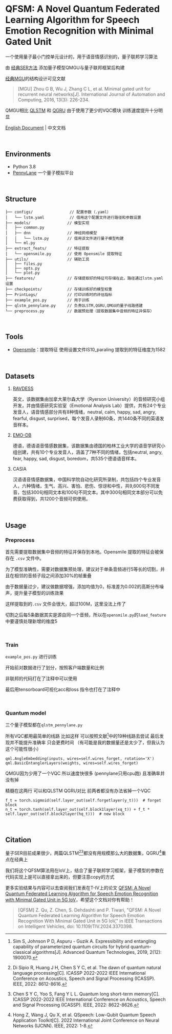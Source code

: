 # QFSM: A Novel Quantum Federated Learning Algorithm for Speech Emotion Recognition with Minimal Gated Unit

一个使用量子最小门控单元设计的，用于语音情感识别的，量子联邦学习算法

由 [经典SER方法](https://github.com/Renovamen/Speech-Emotion-Recognition.git) 添加量子模型QMGU与量子联邦框架后构建

[经典MGU](https://link.springer.com/article/10.1007/s11633-016-1006-2)的结构设计可见文献 
>[MGU] Zhou G B, Wu J, Zhang C L, et al. Minimal gated unit for recurrent neural networks[J]. International Journal of Automation and Computing, 2016, 13(3): 226-234.

QMGU相比 [QLSTM](https://github.com/rdisipio/qlstm.git) 和 [QGRU](https://github.com/zhenhouhong/QSpeech.git) 由于使用了更少的VQC模块 训练速度提升十分明显

[English Document](README_EN.md) | 中文文档


&nbsp;

## Environments

- Python 3.8
- [PennyLane](https://pennylane.ai/)   一个量子模拟平台 


&nbsp;

## Structure

```
├── configs/                // 配置参数（.yaml）
│   └── lstm.yaml           // 借用这个配置文件进行路径和参数设置
├── models/                // 模型实现
│   ├── common.py          
│   ├── dnn                // 神经网络模型           
│   │   └── lstm.py        // 借用该文件进行量子模型构建
│   └── ml.py              
├── extract_feats/         // 特征提取        
│   └── opensmile.py       // 使用 Opensmile 提取特征
├── utils/                 // 辅助工具
│   ├── files.py           
│   ├── opts.py            
│   └── plot.py            
├── features/              // 存储提取好的特征可存储在此，路径通过lstm.yaml设置
├── checkpoints/           // 存储训练好的模型权重
├── PrintLogs/             // 打印训练时的评估指标
├── example_pos.py         // 用于训练
├── qlstm_pennylane.py     // 负责QLSTM,QGRU,QMGU的量子线路搭建
└── preprocess.py          // 数据预处理（提取数据集中音频的特征并保存）
```


&nbsp;

## Tools

- [Opensmile](https://github.com/naxingyu/opensmile)：提取特征 使用设置文件IS10_paraling 提取到的特征维度为1582


&nbsp;

## Datasets

1. [RAVDESS](https://zenodo.org/record/1188976)

   英文，该数据集由加拿大莱尔森大学（Ryerson University）的音频研究小组开发，并由情感研究实验室（Emotional Analysis Lab）提供，共有24个专业发音人，语音情感部分共有8种情绪，neutral, calm, happy, sad, angry, fearful, disgust, surprised，每个发音人录制60条，共1440条不同的英语发音样本。

2. [EMO-DB](http://www.emodb.bilderbar.info/download/)

   德语，德语语音情感数据集，该数据集由德国的柏林工业大学的语音学研究小组创建，共有10个专业发音人，涵盖了7种不同的情绪，包括neutral, angry, fear, happy, sad, disgust, boredom，共535个德语语音样本。

3. CASIA

   汉语语音情感数据集，中国科学院自动化研究所录制，共包括四个专业发音人，六种情绪，生气、高兴、害怕、悲伤、惊讶和中性，共9,600句不同发音，包括300句相同文本和100句不同文本。其中300句相同文本部分可以免费获取得到，共1200个音频可供使用。


&nbsp;

## Usage

### Preprocess

首先需要提取数据集中音频的特征并保存到本地。Opensmile 提取的特征会被保存在 `.csv` 文件中。

为了模型准确性，需要对数据集预处理，建议对于单条音频进行5等长的切割，并且在相邻的音频子段之间添加30%的帧重叠

由于数据量过少，建议做数据增强，添加均值为0，标准差为0.002的高斯分布噪声，提升量子模型的训练效果

这样提取到的`.csv` 文件会很大，超过100M，这里没法上传了

切割之后每5条数据其实是源自同一个音频，所以在`opensmile.py`的`load_feature`中要谨慎处理新增的维度5


&nbsp;

### Train

`example_pos.py` 进行训练

开始前对数据进行了划分，按照客户端数量和比例

非联邦的代码打在了注释中可以使用

最后用tensorboard可视化acc和loss 指令也打在了注释中

&nbsp;

### Quantum model

三个量子模型都在`qlstm_pennylane.py`

所有VQC都用最简单的线路 比如这样 可以按照文献[^1]中的19种线路去尝试 最后发现并不能提升准确率 只会更费时间 （有可能是我的数据量还是太少了，但我认为这个可能性很小）
```
qml.AngleEmbedding(inputs, wires=self.wires_forget, rotation='X')
qml.BasicEntanglerLayers(weights, wires=self.wires_forget)
```

QMGU因为少用了一个VQC 所以速度快很多 (pennylane只用cpu跑) 且准确率并没有掉 

精髓在这两行  可以和QLSTM QGRU对比 前两者都没有办法省掉一个VQC

```
f_t = torch.sigmoid(self.layer_out(self.forgetlayer(y_t)))  # forget block
n_t = torch.tanh(self.layer_out(self.block1layer(xq_t)) + f_t * self.layer_out(self.block2layer(hq_t)))  # new block
```

&nbsp;

## Citation
量子SER目前成果很少，两篇QLSTM[^2][^3]都没有用规模那么大的数据集，QGRU[^4]重点在经典上

我们将这个QFSM算法用在IoV上，结合了量子联邦学习框架，量子模型的参数在代码实现上是可以直接拿出来的，但要注意copy的方式

更多实验结果与内容可以去查阅我们发表在T-IV上的论文 [QFSM: A Novel Quantum Federated Learning Algorithm for Speech Emotion Recognition with Minimal Gated Unit in 5G IoV](https://ieeexplore.ieee.org/abstract/document/10453624)，希望这个文档对你有帮助！
> [QFSM] Z. Qu, Z. Chen, S. Dehdashti and P. Tiwari, "QFSM: A Novel Quantum Federated Learning Algorithm for Speech Emotion Recognition With Minimal Gated Unit in 5G IoV," in IEEE Transactions on Intelligent Vehicles, doi: 10.1109/TIV.2024.3370398.

[^1]: Sim S, Johnson P D, Aspuru - Guzik A. Expressibility and entangling capability of parameterized quantum circuits for hybrid quantum-classical algorithms[J]. Advanced Quantum Technologies, 2019, 2(12): 1900070.
[^2]: Di Sipio R, Huang J H, Chen S Y C, et al. The dawn of quantum natural language processing[C]. ICASSP 2022-2022 IEEE International Conference on Acoustics, Speech and Signal Processing (ICASSP). IEEE, 2022: 8612-8616.
[^3]: Chen S Y C, Yoo S, Fang Y L L. Quantum long short-term memory[C]. ICASSP 2022-2022 IEEE International Conference on Acoustics, Speech and Signal Processing (ICASSP). IEEE, 2022: 8622-8626.
[^4]: Hong Z, Wang J, Qu X, et al. QSpeech: Low-Qubit Quantum Speech Application Toolkit[C]. 2022 International Joint Conference on Neural Networks (IJCNN). IEEE, 2022: 1-8.




